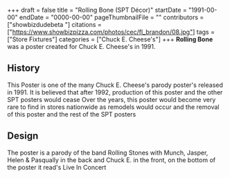 +++
draft = false
title = "Rolling Bone (SPT Décor)"
startDate = "1991-00-00"
endDate = "0000-00-00"
pageThumbnailFile = ""
contributors = ["showbizdudebeta "]
citations = ["https://www.showbizpizza.com/photos/cec/fl_brandon/08.jpg"]
tags = ["Store Fixtures"]
categories = ["Chuck E. Cheese's"]
+++
**Rolling Bone** was a poster created for Chuck E. Cheese's in  1991.

## History 

This Poster is one of the many Chuck E. Cheese's parody poster's released in 1991. It is believed that after 1992, production of this poster and the other SPT posters would cease 
Over the years, this poster would become very rare to find in stores nationwide as remodels would occur and the removal of this poster and the rest of the SPT posters 

## Design 

The poster is a parody of the band Rolling Stones with  Munch, Jasper, Helen & Pasqually in the back and Chuck E. in the front, on the bottom of the poster it read's Live In Concert  
